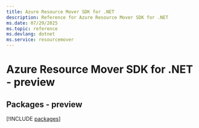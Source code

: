 ```yaml
---
title: Azure Resource Mover SDK for .NET
description: Reference for Azure Resource Mover SDK for .NET
ms.date: 07/29/2025
ms.topic: reference
ms.devlang: dotnet
ms.service: resourcemover
---
```

# Azure Resource Mover SDK for .NET - preview
## Packages - preview
[!INCLUDE [packages](resource-mover-index.md)]